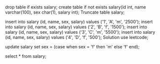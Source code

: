 drop table if exists salary;
create table if not exists salary(id int, name varchar(100), sex char(1), salary int);
Truncate table salary;
 
insert into salary (id, name, sex, salary) values ('1', 'A', 'm', '2500');
insert into salary (id, name, sex, salary) values ('2', 'B', 'f', '1500');
insert into salary (id, name, sex, salary) values ('3', 'C', 'm', '5500');
insert into salary (id, name, sex, salary) values ('4', 'D', 'f', '500');
Solution
use leetcode;
 
update salary set sex = (case when sex = 'f' then 'm' else 'f' end);
 
select * from salary;


